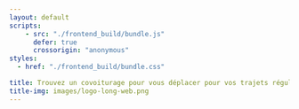 ```yaml
---
layout: default
scripts:
    - src: "./frontend_build/bundle.js"
      defer: true
      crossorigin: "anonymous"
styles:
  - href: "./frontend_build/bundle.css"

title: Trouvez un covoiturage pour vous déplacer pour vos trajets réguliers
title-img: images/logo-long-web.png
---
```

<main class="search-content">
    <section class="content svelte-main">
    </section>
</main>